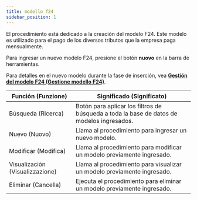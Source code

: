 ```yaml
---
title: modello f24
sidebar_position: 1
---
```


El procedimiento está dedicado a la creación del modelo F24. Este modelo es utilizado para el pago de los diversos tributos que la empresa paga mensualmente.

Para ingresar un nuevo modelo F24, presione el botón **nuovo** en la barra de herramientas.

Para detalles en el nuevo modelo durante la fase de inserción, vea [**Gestión del modelo F24 (Gestione modello F24)**](/docs/finance-area/professional-men/procedures/model-f24/f24-management).

| Función (Funzione) | Significado (Significato) |
| --- | --- |
| Búsqueda (Ricerca) | Botón para aplicar los filtros de búsqueda a toda la base de datos de modelos ingresados. |
| Nuevo (Nuovo) | Llama al procedimiento para ingresar un nuevo modelo. |
| Modificar (Modifica) | Llama al procedimiento para modificar un modelo previamente ingresado. |
| Visualización (Visualizzazione) | Llama al procedimiento para visualizar un modelo previamente ingresado. |
| Eliminar (Cancella) | Ejecuta el procedimiento para eliminar un modelo previamente ingresado. |